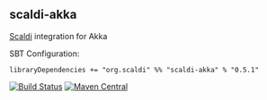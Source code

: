 ## scaldi-akka

[Scaldi](http://scaldi.org) integration for Akka

SBT Configuration:

    libraryDependencies += "org.scaldi" %% "scaldi-akka" % "0.5.1"

[![Build Status](https://travis-ci.org/scaldi/scaldi-akka.png)](https://travis-ci.org/scaldi/scaldi-akka) [![Maven Central](https://maven-badges.herokuapp.com/maven-central/org.scaldi/scaldi-akka_2.11/badge.svg)](https://maven-badges.herokuapp.com/maven-central/org.scaldi/scaldi-akka_2.11)
